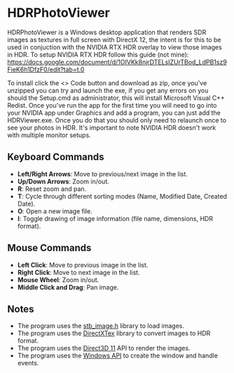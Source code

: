 # HDRPhotoViewer

HDRPhotoViewer is a Windows desktop application that renders SDR images as textures in full screen with DirectX 12, the intent is for this to be used in conjuction with the NVIDIA RTX HDR overlay to view those images in HDR. To setup NVIDIA RTX HDR follow this guide (not mine): https://docs.google.com/document/d/1OIVKk8njrDTELsIZUrTBod_LdPB1sz9FieK6h1DfzF0/edit?tab=t.0

To install click the <> Code button and download as zip, once you've unzipped you can try and launch the exe, if you get any errors on you should the Setup.cmd as administrator, this will install Microsoft Visual C++ Redist. Once you've run the app for the first time you will need to go into your NVIDIA app under Graphics and add a program, you can just add the HDRViewer.exe. Once you do that you should only need to relaunch once to see your photos in HDR. It's important to note NVIDIA HDR doesn't work with multiple monitor setups.

## Keyboard Commands

- **Left/Right Arrows**: Move to previous/next image in the list.
- **Up/Down Arrows**: Zoom in/out.
- **R**: Reset zoom and pan.
- **T**: Cycle through different sorting modes (Name, Modified Date, Created Date).
- **O**: Open a new image file.
- **I**: Toggle drawing of image information (file name, dimensions, HDR format).

## Mouse Commands

- **Left Click**: Move to previous image in the list.
- **Right Click**: Move to next image in the list.
- **Mouse Wheel**: Zoom in/out.
- **Middle Click and Drag**: Pan image.

## Notes

- The program uses the [stb_image.h](https://github.com/nothings/stb) library to load images.
- The program uses the [DirectXTex](https://github.com/Microsoft/DirectXTex) library to convert images to HDR format.
- The program uses the [Direct3D 11](https://docs.microsoft.com/en-us/windows/desktop/direct3d11/direct3d-11-graphics) API to render the images.
- The program uses the [Windows API](https://docs.microsoft.com/en-us/windows/desktop/apiindex/windows-api-index) to create the window and handle events.
